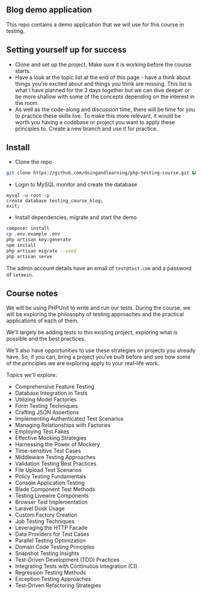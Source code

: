 ## Blog demo application

This repo contains a demo application that we will use for this course in testing.

## Setting yourself up for success

- Clone and set up the project. Make sure it is working before the course starts.
- Have a look at the topic list at the end of this page - have a think about things you're excited about and things you think are missing. This list is what I have planned for the 3 days together but we can dive deeper or be more shallow with some of the concepts depending on the interest in the room.
- As well as the code-along and discussion time, there will be time for you to practice these skills live. To make this more relevant, it would be worth you having a codebase or project you want to apply these principles to. Create a new branch and use it for practice.


## Install
- Clone the repo
```bash
git clone https://github.com/doingandlearning/php-testing-course.git && cd php-testing-course
```
- Login to MySQL monitor and create the database
```mysql
mysql -u root -p
create database testing_course_blog;
exit;
```
- Install dependencies, migrate and start the demo
```bash
composer install
cp .env.example .env
php artisan key:generate
npm install
php artisan migrate --seed 
php artisan serve 
```

The admin account details have an email of `test@test.com` and a password of `letmein`.

## Course notes

We will be using PHPUnit to write and run our tests. During the course, we will be exploring the philosophy of testing approaches and the practical applications of each of them.

We'll largely be adding tests to this existing project, exploring what is possible and the best practices. 

We'll also have opportunities to use these strategies on projects you already have. So, if you can, bring a project you've built before and see how some of the principles we are exploring apply to your real-life work.

Topics we'll explore:
- Comprehensive Feature Testing
- Database Integration in Tests
- Utilizing Model Factories
- Form Testing Techniques
- Crafting JSON Assertions
- Implementing Authenticated Test Scenarios
- Managing Relationships with Factories
- Employing Test Fakes
- Effective Mocking Strategies
- Harnessing the Power of Mockery
- Time-sensitive Test Cases
- Middleware Testing Approaches
- Validation Testing Best Practices
- File Upload Test Scenarios
- Policy Testing Fundamentals
- Console Application Testing
- Blade Component Test Methods
- Testing Livewire Components
- Browser Test Implementation
- Laravel Dusk Usage
- Custom Factory Creation
- Job Testing Techniques
- Leveraging the HTTP Facade
- Data Providers for Test Cases
- Parallel Testing Optimization
- Domain Code Testing Principles
- Snapshot Testing Insights
- Test-Driven Development (TDD) Practices
- Integrating Tests with Continuous Integration (CI)
- Regression Testing Methods
- Exception Testing Approaches
- Test-Driven Refactoring Strategies
